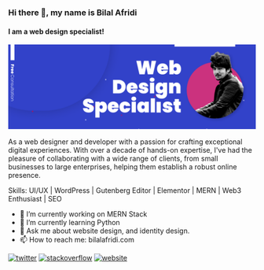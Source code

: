 ### Hi there 👋, my name is Bilal Afridi
#### I am a web design specialist!
![I am a web design specialist!](https://github.com/bilalkhan891/bilalkhan891/blob/main/github%20profile.png?raw=true)

As a web designer and developer with a passion for crafting exceptional digital experiences. With over a decade of hands-on expertise, I've had the pleasure of collaborating with a wide range of clients, from small businesses to large enterprises, helping them establish a robust online presence.

Skills: UI/UX | WordPress | Gutenberg Editor | Elementor | MERN | Web3 Enthusiast | SEO

- 🔭 I’m currently working on MERN Stack 
- 🌱 I’m currently learning Python  
- 💬 Ask me about website design, and identity design. 
- 📫 How to reach me: bilalafridi.com 


[<img src='https://cdn.jsdelivr.net/npm/simple-icons@3.0.1/icons/twitter.svg' alt='twitter' height='40'>](https://twitter.com/https://twitter.com/SparrowAfridi)  [<img src='https://cdn.jsdelivr.net/npm/simple-icons@3.0.1/icons/stackoverflow.svg' alt='stackoverflow' height='40'>](https://stackoverflow.com/users/https://stackoverflow.com/users/5563244/bilal-ahmad)  [<img src='https://cdn.jsdelivr.net/npm/simple-icons@3.0.1/icons/icloud.svg' alt='website' height='40'>](https://bilalafridi.com)  


